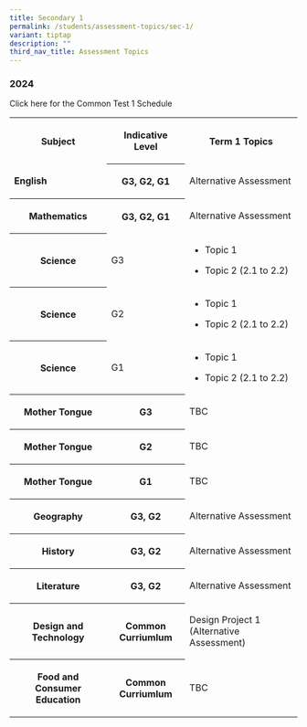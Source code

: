 ```yaml
---
title: Secondary 1
permalink: /students/assessment-topics/sec-1/
variant: tiptap
description: ""
third_nav_title: Assessment Topics
---
```

<h3>2024</h3>
<p>Click here for the Common Test 1 Schedule</p>
<table>
<tbody>
<tr>
<th rowspan="1" colspan="1">
<p>Subject</p>
</th>
<th rowspan="1" colspan="1">
<p>Indicative Level</p>
</th>
<th rowspan="1" colspan="1">
<p>Term 1 Topics</p>
</th>
</tr>
<tr>
<td rowspan="1" colspan="1">
<p><strong>English</strong>
</p>
</td>
<th rowspan="1" colspan="1">
<p>G3, G2, G1</p>
</th>
<td rowspan="1" colspan="1">
<p>Alternative Assessment</p>
</td>
</tr>
<tr>
<th rowspan="1" colspan="1">
<p>Mathematics</p>
</th>
<th rowspan="1" colspan="1">
<p>G3, G2, G1</p>
</th>
<td rowspan="1" colspan="1">
<p>Alternative Assessment</p>
</td>
</tr>
<tr>
<th rowspan="1" colspan="1">
<p>Science</p>
</th>
<td rowspan="1" colspan="1">
<p>G3</p>
</td>
<td rowspan="1" colspan="1">
<ul data-tight="true" class="tight">
<li>
<p>Topic 1</p>
</li>
<li>
<p>Topic 2 (2.1 to 2.2)</p>
</li>
</ul>
</td>
</tr>
<tr>
<th rowspan="1" colspan="1">
<p>Science</p>
</th>
<td rowspan="1" colspan="1">
<p>G2</p>
</td>
<td rowspan="1" colspan="1">
<ul data-tight="true" class="tight">
<li>
<p>Topic 1</p>
</li>
<li>
<p>Topic 2 (2.1 to 2.2)</p>
</li>
</ul>
</td>
</tr>
<tr>
<th rowspan="1" colspan="1">
<p>Science</p>
</th>
<td rowspan="1" colspan="1">
<p>G1</p>
</td>
<td rowspan="1" colspan="1">
<ul data-tight="true" class="tight">
<li>
<p>Topic 1</p>
</li>
<li>
<p>Topic 2 (2.1 to 2.2)</p>
</li>
</ul>
</td>
</tr>
<tr>
<th rowspan="1" colspan="1">
<p><strong>Mother Tongue</strong>
</p>
</th>
<th rowspan="1" colspan="1">
<p>G3</p>
</th>
<td rowspan="1" colspan="1">
<p>TBC</p>
</td>
</tr>
<tr>
<th rowspan="1" colspan="1">
<p><strong>Mother Tongue</strong>
</p>
</th>
<th rowspan="1" colspan="1">
<p>G2</p>
</th>
<td rowspan="1" colspan="1">
<p>TBC</p>
</td>
</tr>
<tr>
<th rowspan="1" colspan="1">
<p><strong>Mother Tongue</strong>
</p>
</th>
<th rowspan="1" colspan="1">
<p>G1</p>
</th>
<td rowspan="1" colspan="1">
<p>TBC</p>
</td>
</tr>
<tr>
<th rowspan="1" colspan="1">
<p>Geography</p>
</th>
<th rowspan="1" colspan="1">
<p>G3, G2</p>
</th>
<td rowspan="1" colspan="1">
<p>Alternative Assessment</p>
</td>
</tr>
<tr>
<th rowspan="1" colspan="1">
<p>History</p>
</th>
<th rowspan="1" colspan="1">
<p>G3, G2</p>
</th>
<td rowspan="1" colspan="1">
<p>Alternative Assessment</p>
</td>
</tr>
<tr>
<th rowspan="1" colspan="1">
<p>Literature</p>
</th>
<th rowspan="1" colspan="1">
<p>G3, G2</p>
</th>
<td rowspan="1" colspan="1">
<p>Alternative Assessment</p>
</td>
</tr>
<tr>
<th rowspan="1" colspan="1">
<p>Design and Technology</p>
</th>
<th rowspan="1" colspan="1">
<p>Common Curriumlum</p>
</th>
<td rowspan="1" colspan="1">
<p>Design Project 1 (Alternative Assessment)</p>
</td>
</tr>
<tr>
<th rowspan="1" colspan="1">
<p>Food and Consumer Education</p>
</th>
<th rowspan="1" colspan="1">
<p>Common Curriumlum</p>
</th>
<td rowspan="1" colspan="1">
<p>TBC</p>
</td>
</tr>
</tbody>
</table>
<p></p>
<p></p>
<p></p>
<p></p>
<p></p>
<p></p>
<p></p>
<p></p>
<p></p>
<p></p>
<p></p>
<p></p>
<p></p>
<p></p>
<p></p>
<p></p>
<p></p>
<p></p>
<p></p>
<p></p>
